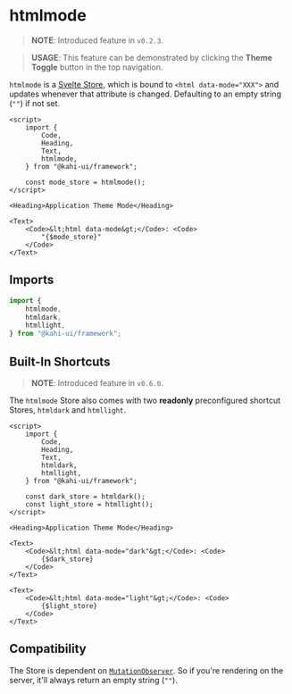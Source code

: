 # htmlmode

> **NOTE**: Introduced feature in `v0.2.3`.

> **USAGE**: This feature can be demonstrated by clicking the **Theme Toggle** button in the top navigation.

`htmlmode` is a [Svelte Store](https://svelte.dev/docs#svelte_store), which is bound to `<html data-mode="XXX">` and updates whenever that attribute is changed. Defaulting to an empty string (`""`) if not set.

```svelte {title="htmlmode Preview" mode="repl"}
<script>
    import {
        Code,
        Heading,
        Text,
        htmlmode,
    } from "@kahi-ui/framework";

    const mode_store = htmlmode();
</script>

<Heading>Application Theme Mode</Heading>

<Text>
    <Code>&lt;html data-mode&gt;</Code>: <Code>
        "{$mode_store}"
    </Code>
</Text>
```

## Imports

```javascript {title="htmlmode Imports"}
import {
    htmlmode,
    htmldark,
    htmllight,
} from "@kahi-ui/framework";
```

## Built-In Shortcuts

> **NOTE**: Introduced feature in `v0.6.0`.

The `htmlmode` Store also comes with two **readonly** preconfigured shortcut Stores, `htmldark` and `htmllight`.

```svelte {title="htmlmode Built-In Shortcuts" mode="repl"}
<script>
    import {
        Code,
        Heading,
        Text,
        htmldark,
        htmllight,
    } from "@kahi-ui/framework";

    const dark_store = htmldark();
    const light_store = htmllight();
</script>

<Heading>Application Theme Mode</Heading>

<Text>
    <Code>&lt;html data-mode="dark"&gt;</Code>: <Code>
        {$dark_store}
    </Code>
</Text>

<Text>
    <Code>&lt;html data-mode="light"&gt;</Code>: <Code>
        {$light_store}
    </Code>
</Text>
```

## Compatibility

The Store is dependent on [`MutationObserver`](https://developer.mozilla.org/en-US/docs/Web/API/MutationObserver). So if you're rendering on the server, it'll always return an empty string (`""`).
